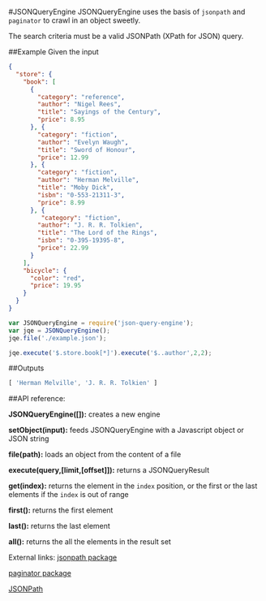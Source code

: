 #JSONQueryEngine
JSONQueryEngine uses the basis of `jsonpath` and `paginator` to crawl in an object sweetly.

The search criteria must be a valid JSONPath (XPath for JSON) query.

##Example
Given the input

```json
{
  "store": {
    "book": [
      {
        "category": "reference",
        "author": "Nigel Rees",
        "title": "Sayings of the Century",
        "price": 8.95
      }, {
        "category": "fiction",
        "author": "Evelyn Waugh",
        "title": "Sword of Honour",
        "price": 12.99
      }, {
        "category": "fiction",
        "author": "Herman Melville",
        "title": "Moby Dick",
        "isbn": "0-553-21311-3",
        "price": 8.99
      }, {
         "category": "fiction",
        "author": "J. R. R. Tolkien",
        "title": "The Lord of the Rings",
        "isbn": "0-395-19395-8",
        "price": 22.99
      }
    ],
    "bicycle": {
      "color": "red",
      "price": 19.95
    }
  }
}
```

```javascript
var JSONQueryEngine = require('json-query-engine');
var jqe = JSONQueryEngine();
jqe.file('./example.json');

jqe.execute('$.store.book[*]').execute('$..author',2,2);
```

##Outputs

```javascript
[ 'Herman Melville', 'J. R. R. Tolkien' ]
```

##API reference:

**JSONQueryEngine([]):** creates a new engine

**setObject(input):** feeds JSONQueryEngine with a Javascript object or JSON string

**file(path):** loads an object from the content of a file

**execute(query,[limit,[offset]]):** returns a JSONQueryResult

**get(index):** returns the element in the `index` position, or the first or the last elements if the `index` is out of range

**first():** returns the first element

**last():** returns the last element

**all():** returns the all the elements in the result set

External links:
[jsonpath package](https://www.npmjs.com/package/jsonpath)

[paginator package](https://www.npmjs.com/package/paginator)

[JSONPath](http://goessner.net/articles/JsonPath/)
